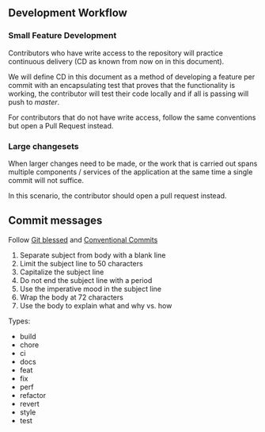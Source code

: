 ## Development Workflow

### Small Feature Development

Contributors who have write access to the repository will practice continuous
delivery (CD as known from now on in this document).

We will define CD in this document as a method of developing a feature per
commit with an encapsulating test that proves that the functionality is working,
the contributor will test their code locally and if all is passing will push to
_master_.

For contributors that do not have write access, follow the same conventions but
open a Pull Request instead.

### Large changesets

When larger changes need to be made, or the work that is carried out spans
multiple components / services of the application at the same time a single
commit will not suffice.

In this scenario, the contributor should open a pull request instead.

## Commit messages

Follow [Git blessed](http://chris.beams.io/posts/git-commit/) and
[Conventional Commits](https://conventionalcommits.org)

1. Separate subject from body with a blank line
1. Limit the subject line to 50 characters
1. Capitalize the subject line
1. Do not end the subject line with a period
1. Use the imperative mood in the subject line
1. Wrap the body at 72 characters
1. Use the body to explain what and why vs. how

Types:

* build
* chore
* ci
* docs
* feat
* fix
* perf
* refactor
* revert
* style
* test
